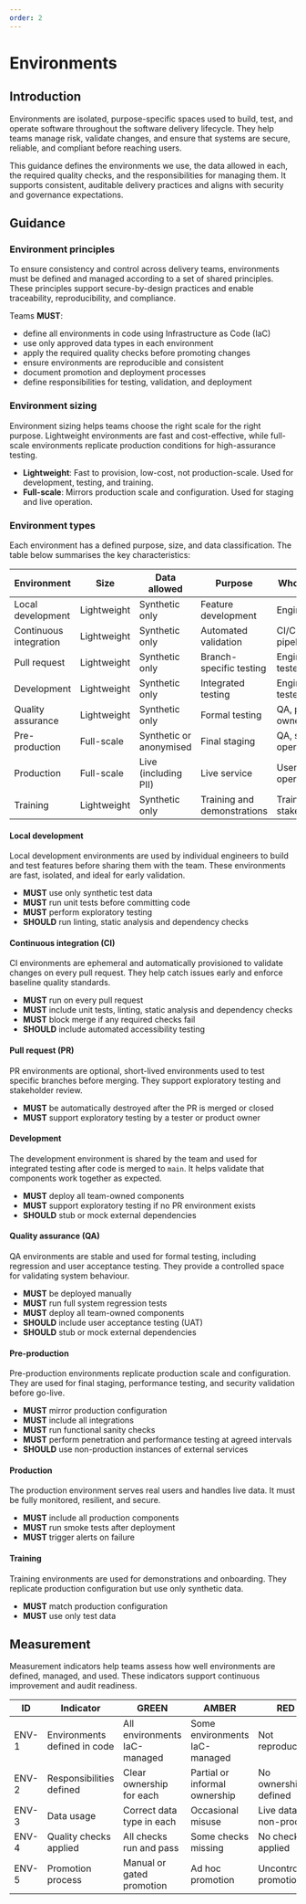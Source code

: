 ```yaml
---
order: 2
---
```


# Environments

## Introduction

Environments are isolated, purpose-specific spaces used to build, test, and operate software throughout the software delivery lifecycle. They help teams manage risk, validate changes, and ensure that systems are secure, reliable, and compliant before reaching users.

This guidance defines the environments we use, the data allowed in each, the required quality checks, and the responsibilities for managing them. It supports consistent, auditable delivery practices and aligns with security and governance expectations.

## Guidance

### Environment principles

To ensure consistency and control across delivery teams, environments must be defined and managed according to a set of shared principles. These principles support secure-by-design practices and enable traceability, reproducibility, and compliance.

Teams **MUST**:

- define all environments in code using Infrastructure as Code (IaC)
- use only approved data types in each environment
- apply the required quality checks before promoting changes
- ensure environments are reproducible and consistent
- document promotion and deployment processes
- define responsibilities for testing, validation, and deployment

### Environment sizing

Environment sizing helps teams choose the right scale for the right purpose. Lightweight environments are fast and cost-effective, while full-scale environments replicate production conditions for high-assurance testing.

- **Lightweight**: Fast to provision, low-cost, not production-scale. Used for development, testing, and training.
- **Full-scale**: Mirrors production scale and configuration. Used for staging and live operation.

### Environment types

Each environment has a defined purpose, size, and data classification. The table below summarises the key characteristics:

| Environment | Size | Data allowed | Purpose | Who uses it |
| - | - | - | - | - |
| Local development | Lightweight | Synthetic only | Feature development | Engineers |
| Continuous integration | Lightweight | Synthetic only | Automated validation | CI/CD pipeline |
| Pull request | Lightweight | Synthetic only | Branch-specific testing | Engineers, testers |
| Development | Lightweight | Synthetic only | Integrated testing | Engineers, testers |
| Quality assurance | Lightweight | Synthetic only | Formal testing | QA, product owners |
| Pre-production | Full-scale | Synthetic or anonymised | Final staging | QA, security, operations |
| Production | Full-scale | Live (including PII) | Live service | Users, operations |
| Training | Lightweight | Synthetic only | Training and demonstrations | Trainers, stakeholders |

#### Local development

Local development environments are used by individual engineers to build and test features before sharing them with the team. These environments are fast, isolated, and ideal for early validation.

- **MUST** use only synthetic test data
- **MUST** run unit tests before committing code
- **MUST** perform exploratory testing
- **SHOULD** run linting, static analysis and dependency checks

#### Continuous integration (CI)

CI environments are ephemeral and automatically provisioned to validate changes on every pull request. They help catch issues early and enforce baseline quality standards.

- **MUST** run on every pull request
- **MUST** include unit tests, linting, static analysis and dependency checks
- **MUST** block merge if any required checks fail
- **SHOULD** include automated accessibility testing

#### Pull request (PR)

PR environments are optional, short-lived environments used to test specific branches before merging. They support exploratory testing and stakeholder review.

- **MUST** be automatically destroyed after the PR is merged or closed
- **MUST** support exploratory testing by a tester or product owner

#### Development

The development environment is shared by the team and used for integrated testing after code is merged to `main`. It helps validate that components work together as expected.

- **MUST** deploy all team-owned components
- **MUST** support exploratory testing if no PR environment exists
- **SHOULD** stub or mock external dependencies

#### Quality assurance (QA)

QA environments are stable and used for formal testing, including regression and user acceptance testing. They provide a controlled space for validating system behaviour.

- **MUST** be deployed manually
- **MUST** run full system regression tests
- **MUST** deploy all team-owned components
- **SHOULD** include user acceptance testing (UAT)
- **SHOULD** stub or mock external dependencies

#### Pre-production

Pre-production environments replicate production scale and configuration. They are used for final staging, performance testing, and security validation before go-live.

- **MUST** mirror production configuration
- **MUST** include all integrations
- **MUST** run functional sanity checks
- **MUST** perform penetration and performance testing at agreed intervals
- **SHOULD** use non-production instances of external services

#### Production

The production environment serves real users and handles live data. It must be fully monitored, resilient, and secure.

- **MUST** include all production components
- **MUST** run smoke tests after deployment
- **MUST** trigger alerts on failure

#### Training

Training environments are used for demonstrations and onboarding. They replicate production configuration but use only synthetic data.

- **MUST** match production configuration
- **MUST** use only test data

## Measurement

Measurement indicators help teams assess how well environments are defined, managed, and used. These indicators support continuous improvement and audit readiness.

| ID | Indicator | GREEN | AMBER | RED |
| - | - | - | - | - |
| ENV-1 | Environments defined in code | All environments IaC-managed | Some environments IaC-managed | Not reproducible |
| ENV-2 | Responsibilities defined | Clear ownership for each | Partial or informal ownership | No ownership defined |
| ENV-3 | Data usage | Correct data type in each | Occasional misuse | Live data in non-prod |
| ENV-4 | Quality checks applied | All checks run and pass | Some checks missing | No checks applied |
| ENV-5 | Promotion process | Manual or gated promotion | Ad hoc promotion | Uncontrolled promotion |
